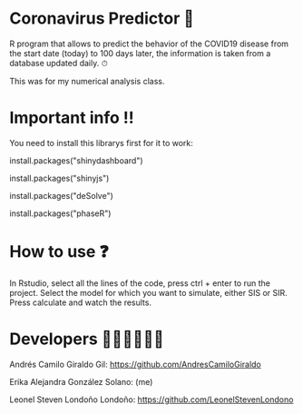 # Coronavirus Predictor 🦠
R program that allows to predict the behavior of the COVID19 disease from the start date (today) to 100 days later, the information is taken from a database updated daily. ⏱

This was for my numerical analysis class.

# Important info ‼️
You need to install this librarys first for it to work:

install.packages("shinydashboard")

install.packages("shinyjs")

install.packages("deSolve")

install.packages("phaseR")

# How to use ❓

In Rstudio, select all the lines of the code, press ctrl + enter to run the project. Select the model for which you want to simulate, either SIS or SIR. Press calculate and watch the results.

# Developers 👩🏻‍💻👨🏻‍💻

Andrés Camilo Giraldo Gil: https://github.com/AndresCamiloGiraldo

Erika Alejandra González Solano: (me)

Leonel Steven Londoño Londoño: https://github.com/LeonelStevenLondono
